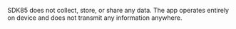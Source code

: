SDK85 does not collect, store, or share any data. The app operates entirely on device and does not transmit any information anywhere.
